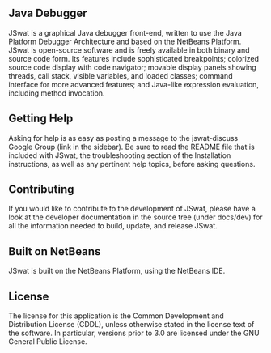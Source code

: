 ## Java Debugger ##

JSwat is a graphical Java debugger front-end, written to use the Java Platform
Debugger Architecture and based on the NetBeans Platform. JSwat is open-source
software and is freely available in both binary and source code form. Its
features include sophisticated breakpoints; colorized source code display with
code navigator; movable display panels showing threads, call stack, visible
variables, and loaded classes; command interface for more advanced features;
and Java-like expression evaluation, including method invocation.

## Getting Help ##

Asking for help is as easy as posting a message to the jswat-discuss Google
Group (link in the sidebar). Be sure to read the README file that is included
with JSwat, the troubleshooting section of the Installation instructions, as
well as any pertinent help topics, before asking questions.

## Contributing ##

If you would like to contribute to the development of JSwat, please have a
look at the developer documentation in the source tree (under docs/dev) for
all the information needed to build, update, and release JSwat.

## Built on NetBeans ##

JSwat is built on the NetBeans Platform, using the NetBeans IDE.

## License ##

The license for this application is the Common Development and Distribution
License (CDDL), unless otherwise stated in the license text of the software.
In particular, versions prior to 3.0 are licensed under the GNU General Public
License.
